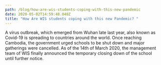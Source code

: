 ```yaml
---
path: /blog/how-are-wis-students-coping-with-this-new-pandemic
date: 2020-05-02T14:59:48.048Z
title: "How Are WIS students coping with this new Pandemic? "
---
```

A virus outbreak, which emerged from Wuhan late last year, also known as Covid-19 is spreading to countries around the world. Once reaching Cambodia, the government urged schools to be shut down and major gatherings were cancelled. As of the 14th of March 2020, the management team of WIS finally announced the temporary closing down of the school until further notice.